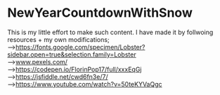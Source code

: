 # NewYearCountdownWithSnow <br/>
This is my little effort to make such content. I have made it by follwoing resources + my own modifications; <br/>
-->https://fonts.google.com/specimen/Lobster?sidebar.open=true&selection.family=Lobster <br/>
-->www.pexels.com/ <br/>
-->https://codepen.io/FlorinPop17/full/xxxEqGj <br/>
-->https://jsfiddle.net/cwd6fn3e/7/ <br/>
-->https://www.youtube.com/watch?v=50teKYVaQgc <br/>
